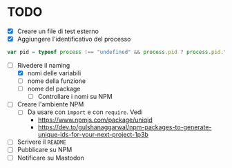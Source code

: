 # TODO

- [x] Creare un file di test esterno
- [x] Aggiungere l'identificativo del processo

```javascript
var pid = typeof process !== "undefined" && process.pid ? process.pid.toString(36) : "";
```

- [ ] Rivedere il naming
  - [x] nomi delle variabili
  - [ ] nome della funzione
  - [ ] nome del package
    - [ ] Controllare i nomi su NPM
- [ ] Creare l'ambiente NPM
  - [ ] Da usare con `import` e con `require`. Vedi
    - <https://www.npmjs.com/package/uniqid>
    - <https://dev.to/gulshanaggarwal/npm-packages-to-generate-unique-ids-for-your-next-project-1p3b>
- [ ] Scrivere il `README`
- [ ] Pubblicare su NPM
- [ ] Notificare su Mastodon
